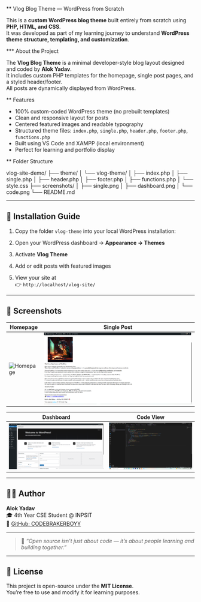 ** Vlog Blog Theme — WordPress from Scratch

This is a **custom WordPress blog theme** built entirely from scratch using **PHP, HTML, and CSS**.  
It was developed as part of my learning journey to understand **WordPress theme structure, templating, and customization**.


***  About the Project

The **Vlog Blog Theme** is a minimal developer-style blog layout designed and coded by **Alok Yadav**.  
It includes custom PHP templates for the homepage, single post pages, and a styled header/footer.  
All posts are dynamically displayed from WordPress.



** Features

-  100% custom-coded WordPress theme (no prebuilt templates)
-  Clean and responsive layout for posts
-  Centered featured images and readable typography
-  Structured theme files: `index.php`, `single.php`, `header.php`, `footer.php`, `functions.php`
-  Built using VS Code and XAMPP (local environment)
-  Perfect for learning and portfolio display


**  Folder Structure

vlog-site-demo/
├── theme/
│ └── vlog-theme/
│ ├── index.php
│ ├── single.php
│ ├── header.php
│ ├── footer.php
│ ├── functions.php
│ └── style.css
├── screenshots/
│ ├── single.png
│ ├── dashboard.png
│ └── code.png
└── README.md


---

## 🧾 Installation Guide

1. Copy the folder `vlog-theme` into your local WordPress installation:

2. Open your WordPress dashboard → **Appearance → Themes**
3. Activate **Vlog Theme**
4. Add or edit posts with featured images
5. View your site at  
👉 `http://localhost/vlog-site/`

---

## 📸 Screenshots

| Homepage | Single Post |
|-----------|--------------|
| ![Homepage](screenshots/home.png) | ![Single](screenshots/single.png) |

| Dashboard | Code View |
|------------|------------|
| ![Dashboard](screenshots/dashboard.png) | ![Code](screenshots/code.png) |

---

## 🧑‍💻 Author

**Alok Yadav**  
🎓 4th Year CSE Student @ INPSIT  
🔗 [GitHub: CODEBRAKERBOYY](https://github.com/CODEBRAKERBOYY)

---

> 💬 *“Open source isn’t just about code — it’s about people learning and building together.”*

---

## 📜 License

This project is open-source under the **MIT License**.  
You’re free to use and modify it for learning purposes.

